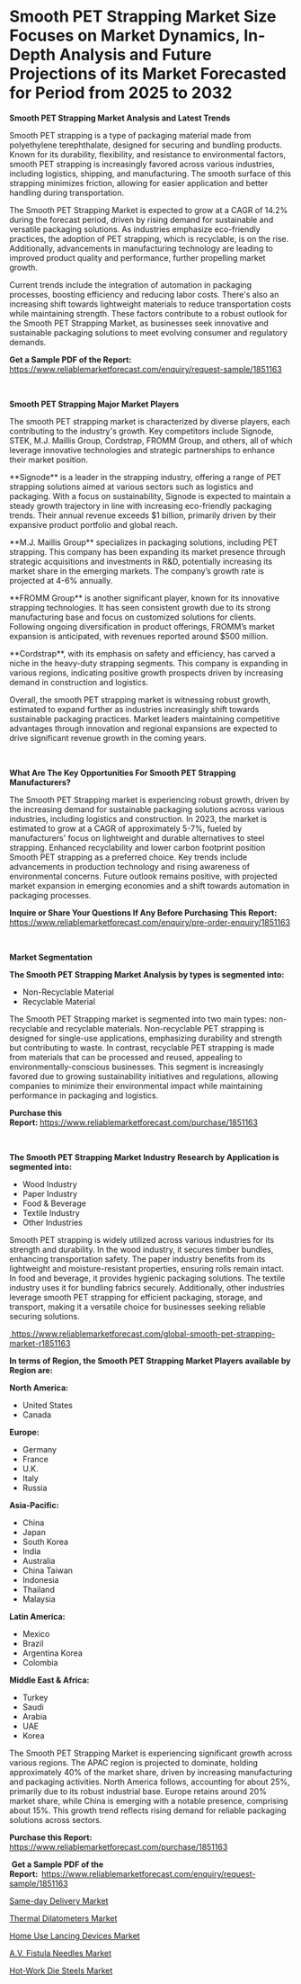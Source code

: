 <p><h1>Smooth PET Strapping Market Size Focuses on Market Dynamics, In-Depth Analysis and Future Projections of its Market Forecasted for Period from 2025 to 2032</h1></p><p><strong>Smooth PET Strapping Market Analysis and Latest Trends</strong></p>
<p><p>Smooth PET strapping is a type of packaging material made from polyethylene terephthalate, designed for securing and bundling products. Known for its durability, flexibility, and resistance to environmental factors, smooth PET strapping is increasingly favored across various industries, including logistics, shipping, and manufacturing. The smooth surface of this strapping minimizes friction, allowing for easier application and better handling during transportation.</p><p>The Smooth PET Strapping Market is expected to grow at a CAGR of 14.2% during the forecast period, driven by rising demand for sustainable and versatile packaging solutions. As industries emphasize eco-friendly practices, the adoption of PET strapping, which is recyclable, is on the rise. Additionally, advancements in manufacturing technology are leading to improved product quality and performance, further propelling market growth.</p><p>Current trends include the integration of automation in packaging processes, boosting efficiency and reducing labor costs. There's also an increasing shift towards lightweight materials to reduce transportation costs while maintaining strength. These factors contribute to a robust outlook for the Smooth PET Strapping Market, as businesses seek innovative and sustainable packaging solutions to meet evolving consumer and regulatory demands.</p></p>
<p><strong>Get a Sample PDF of the Report:&nbsp;</strong> <a href="https://www.reliablemarketforecast.com/enquiry/request-sample/1851163?utm_campaign=2011&utm_medium=2&utm_source=Github&utm_content=ia&utm_term=07012025&utm_id=smooth-pet-strapping">https://www.reliablemarketforecast.com/enquiry/request-sample/1851163</a></p>
<p>&nbsp;</p>
<p><strong>Smooth PET Strapping Major Market Players</strong></p>
<p><p>The smooth PET strapping market is characterized by diverse players, each contributing to the industry's growth. Key competitors include Signode, STEK, M.J. Maillis Group, Cordstrap, FROMM Group, and others, all of which leverage innovative technologies and strategic partnerships to enhance their market position.</p><p>**Signode** is a leader in the strapping industry, offering a range of PET strapping solutions aimed at various sectors such as logistics and packaging. With a focus on sustainability, Signode is expected to maintain a steady growth trajectory in line with increasing eco-friendly packaging trends. Their annual revenue exceeds $1 billion, primarily driven by their expansive product portfolio and global reach.</p><p>**M.J. Maillis Group** specializes in packaging solutions, including PET strapping. This company has been expanding its market presence through strategic acquisitions and investments in R&D, potentially increasing its market share in the emerging markets. The company’s growth rate is projected at 4-6% annually.</p><p>**FROMM Group** is another significant player, known for its innovative strapping technologies. It has seen consistent growth due to its strong manufacturing base and focus on customized solutions for clients. Following ongoing diversification in product offerings, FROMM’s market expansion is anticipated, with revenues reported around $500 million.</p><p>**Cordstrap**, with its emphasis on safety and efficiency, has carved a niche in the heavy-duty strapping segments. This company is expanding in various regions, indicating positive growth prospects driven by increasing demand in construction and logistics.</p><p>Overall, the smooth PET strapping market is witnessing robust growth, estimated to expand further as industries increasingly shift towards sustainable packaging practices. Market leaders maintaining competitive advantages through innovation and regional expansions are expected to drive significant revenue growth in the coming years.</p></p>
<p>&nbsp;</p>
<p><strong>What Are The Key Opportunities For Smooth PET Strapping Manufacturers?</strong></p>
<p><p>The Smooth PET Strapping market is experiencing robust growth, driven by the increasing demand for sustainable packaging solutions across various industries, including logistics and construction. In 2023, the market is estimated to grow at a CAGR of approximately 5-7%, fueled by manufacturers' focus on lightweight and durable alternatives to steel strapping. Enhanced recyclability and lower carbon footprint position Smooth PET strapping as a preferred choice. Key trends include advancements in production technology and rising awareness of environmental concerns. Future outlook remains positive, with projected market expansion in emerging economies and a shift towards automation in packaging processes.</p></p>
<p><strong>Inquire or Share Your Questions If Any Before Purchasing This Report:</strong> <a href="https://www.reliablemarketforecast.com/enquiry/pre-order-enquiry/1851163?utm_campaign=2011&utm_medium=2&utm_source=Github&utm_content=ia&utm_term=07012025&utm_id=smooth-pet-strapping">https://www.reliablemarketforecast.com/enquiry/pre-order-enquiry/1851163</a></p>
<p>&nbsp;</p>
<p><strong>Market Segmentation</strong></p>
<p><strong>The Smooth PET Strapping Market Analysis by types is segmented into:</strong></p>
<p><ul><li>Non-Recyclable Material</li><li>Recyclable Material</li></ul></p>
<p><p>The Smooth PET Strapping market is segmented into two main types: non-recyclable and recyclable materials. Non-recyclable PET strapping is designed for single-use applications, emphasizing durability and strength but contributing to waste. In contrast, recyclable PET strapping is made from materials that can be processed and reused, appealing to environmentally-conscious businesses. This segment is increasingly favored due to growing sustainability initiatives and regulations, allowing companies to minimize their environmental impact while maintaining performance in packaging and logistics.</p></p>
<p><strong>Purchase this Report:&nbsp;</strong><a href="https://www.reliablemarketforecast.com/purchase/1851163?utm_campaign=2011&utm_medium=2&utm_source=Github&utm_content=ia&utm_term=07012025&utm_id=smooth-pet-strapping">https://www.reliablemarketforecast.com/purchase/1851163</a></p>
<p>&nbsp;</p>
<p><strong>The Smooth PET Strapping Market Industry Research by Application is segmented into:</strong></p>
<p><ul><li>Wood Industry</li><li>Paper Industry</li><li>Food & Beverage</li><li>Textile Industry</li><li>Other Industries</li></ul></p>
<p><p>Smooth PET strapping is widely utilized across various industries for its strength and durability. In the wood industry, it secures timber bundles, enhancing transportation safety. The paper industry benefits from its lightweight and moisture-resistant properties, ensuring rolls remain intact. In food and beverage, it provides hygienic packaging solutions. The textile industry uses it for bundling fabrics securely. Additionally, other industries leverage smooth PET strapping for efficient packaging, storage, and transport, making it a versatile choice for businesses seeking reliable securing solutions.</p></p>
<p><a href="https://www.reliablemarketforecast.com/global-smooth-pet-strapping-market-r1851163?utm_campaign=2011&utm_medium=2&utm_source=Github&utm_content=ia&utm_term=07012025&utm_id=smooth-pet-strapping">&nbsp;https://www.reliablemarketforecast.com/global-smooth-pet-strapping-market-r1851163</a></p>
<p><strong>In terms of Region, the Smooth PET Strapping Market Players available by Region are:</strong></p>
<p>
    <p> <strong> North America: </strong>
        <ul>
            <li>United States</li>
            <li>Canada</li>
        </ul>
        </p> 
    <p> <strong> Europe: </strong>
        <ul>
            <li>Germany</li>
            <li>France</li>
            <li>U.K.</li>
            <li>Italy</li>
            <li>Russia</li>
        </ul>
        </p> 
    <p> <strong> Asia-Pacific: </strong>
        <ul>
            <li>China</li>
            <li>Japan</li>
            <li>South Korea</li>
            <li>India</li>
            <li>Australia</li>
            <li>China Taiwan</li>
            <li>Indonesia</li>
            <li>Thailand</li>
            <li>Malaysia</li>
        </ul>
        </p> 
    <p> <strong> Latin America: </strong>
        <ul>
            <li>Mexico</li>
            <li>Brazil</li>
            <li>Argentina Korea</li>
            <li>Colombia</li>
        </ul>
        </p> 
    <p> <strong> Middle East & Africa: </strong>
        <ul>
            <li>Turkey</li>
            <li>Saudi</li>
            <li>Arabia</li>
            <li>UAE</li>
            <li>Korea</li>
        </ul>
    </p>
    </p>
<p><p>The Smooth PET Strapping Market is experiencing significant growth across various regions. The APAC region is projected to dominate, holding approximately 40% of the market share, driven by increasing manufacturing and packaging activities. North America follows, accounting for about 25%, primarily due to its robust industrial base. Europe retains around 20% market share, while China is emerging with a notable presence, comprising about 15%. This growth trend reflects rising demand for reliable packaging solutions across sectors.</p></p>
<p><strong>Purchase this Report: </strong><a href="https://www.reliablemarketforecast.com/purchase/1851163?utm_campaign=2011&utm_medium=2&utm_source=Github&utm_content=ia&utm_term=07012025&utm_id=smooth-pet-strapping">https://www.reliablemarketforecast.com/purchase/1851163</a></p>
<p>&nbsp;<strong>Get a Sample PDF of the Report:&nbsp;&nbsp;</strong><a href="https://www.reliablemarketforecast.com/enquiry/request-sample/1851163?utm_campaign=2011&utm_medium=2&utm_source=Github&utm_content=ia&utm_term=07012025&utm_id=smooth-pet-strapping">https://www.reliablemarketforecast.com/enquiry/request-sample/1851163</a></p>
<p><strong></strong></p>
<p><p><a href="https://www.linkedin.com/pulse/qualitative-study-same-day-delivery-market-size-scaling-up-2ce0c?utm_campaign=2011&utm_medium=2&utm_source=Github&utm_content=ia&utm_term=07012025&utm_id=smooth-pet-strapping">Same-day Delivery Market</a></p><p><a href="https://www.linkedin.com/pulse/comprehensive-overview-thermal-dilatometers-market-share-44cac?utm_campaign=2011&utm_medium=2&utm_source=Github&utm_content=ia&utm_term=07012025&utm_id=smooth-pet-strapping">Thermal Dilatometers Market</a></p><p><a href="https://www.linkedin.com/pulse/home-use-lancing-devices-industry-report-revenue-forecast-iwlyc?utm_campaign=2011&utm_medium=2&utm_source=Github&utm_content=ia&utm_term=07012025&utm_id=smooth-pet-strapping">Home Use Lancing Devices Market</a></p><p><a href="https://www.linkedin.com/pulse/detailed-av-fistula-needles-market-report-2025-2032-technology-6mn0c?utm_campaign=2011&utm_medium=2&utm_source=Github&utm_content=ia&utm_term=07012025&utm_id=smooth-pet-strapping">A.V. Fistula Needles Market</a></p><p><a href="https://www.linkedin.com/pulse/market-trends-growth-hot-work-die-steels-industry-126-cagr-qyosc?utm_campaign=2011&utm_medium=2&utm_source=Github&utm_content=ia&utm_term=07012025&utm_id=smooth-pet-strapping">Hot-Work Die Steels Market</a></p></p>